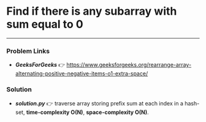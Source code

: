 # Find if there is any subarray with sum equal to 0

---

### Problem Links
- **_GeeksForGeeks_** :point_right: https://www.geeksforgeeks.org/rearrange-array-alternating-positive-negative-items-o1-extra-space/

### Solution
- **_solution.py_** :point_right: traverse array storing prefix sum at each index in a hash-set, **time-complexity O(N)**, **space-complexity O(N)**.
